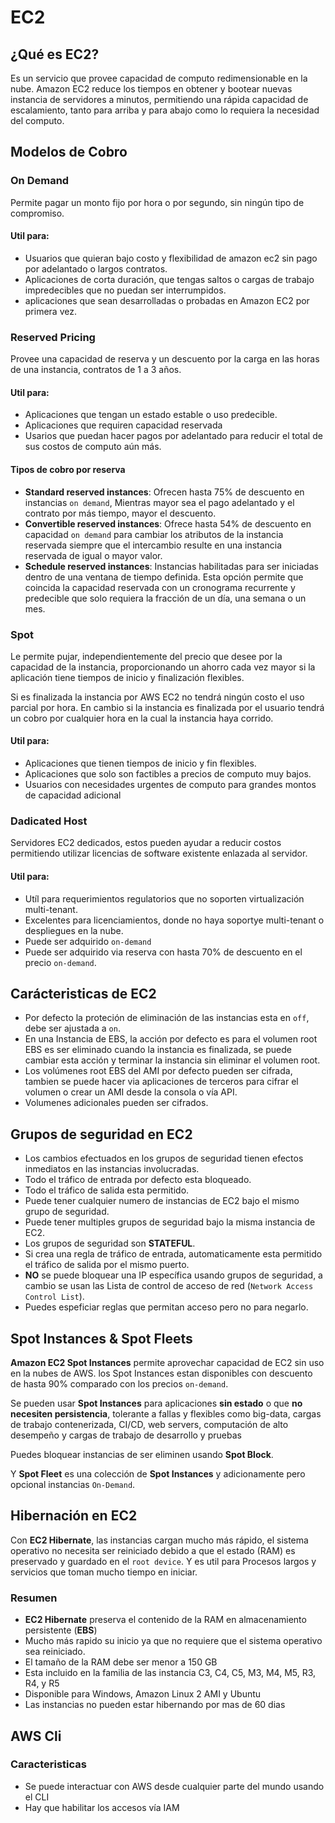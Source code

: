 # EC2

## ¿Qué es EC2?

Es un servicio que provee capacidad de computo redimensionable en la nube.
Amazon EC2 reduce los tiempos en obtener y bootear nuevas instancia de servidores a minutos, permitiendo una rápida capacidad de escalamiento, tanto para arriba y para abajo como lo requiera la necesidad del computo.

## Modelos de Cobro

### On Demand

Permite pagar un monto fijo por hora o por segundo, sin ningún tipo de compromiso.

#### Util para:

- Usuarios que quieran bajo costo y flexibilidad de amazon ec2 sin pago por adelantado o largos contratos.
- Aplicaciones de corta duración, que tengas saltos o cargas de trabajo impredecibles que no puedan ser interrumpidos.
- aplicaciones que sean desarrolladas o probadas en Amazon EC2 por primera vez.

### Reserved Pricing

Provee una capacidad de reserva y un descuento por la carga en las horas de una instancia, contratos de 1 a 3 años.

#### Util para:

- Aplicaciones que tengan un estado estable o uso predecible.
- Aplicaciones que requiren capacidad reservada
- Usarios que puedan hacer pagos por adelantado para reducir el total de sus costos de computo aún más.

#### Tipos de cobro por reserva

- **Standard reserved instances**: Ofrecen hasta 75% de descuento en instancias `on demand`, Mientras mayor sea el pago adelantado y el contrato por más tiempo, mayor el descuento.
- **Convertible reserved instances**: Ofrece hasta 54% de descuento en capacidad `on demand` para cambiar los atributos de la instancia reservada siempre que el intercambio resulte en una instancia reservada de igual o mayor valor.
- **Schedule reserved instances**: Instancias habilitadas para ser iniciadas dentro de una ventana de tiempo definida. Esta opción permite que coincida la capacidad reservada con un cronograma recurrente y predecible que solo requiera la fracción de un día, una semana o un mes.

### Spot

Le permite pujar, independientemente del precio que desee por la capacidad de la instancia, proporcionando un ahorro cada vez mayor si la aplicación tiene tiempos de inicio y finalización flexibles.

Si es finalizada la instancia por AWS EC2 no tendrá ningún costo el uso parcial por hora. En cambio si la instancia es finalizada por el usuario tendrá un cobro por cualquier hora en la cual la instancia haya corrido.

#### Util para:

- Aplicaciones que tienen tiempos de inicio y fin flexibles.
- Aplicaciones que solo son factibles a precios de computo muy bajos.
- Usuarios con necesidades urgentes de computo para grandes montos de capacidad adicional

### Dadicated Host

Servidores EC2 dedicados, estos pueden ayudar a reducir costos permitiendo utilizar licencias de software existente enlazada al servidor.

#### Util para:

- Utíl para requerimientos regulatorios que no soporten virtualización multi-tenant.
- Excelentes para licenciamientos, donde no haya soportye multi-tenant o despliegues en la nube.
- Puede ser adquirido `on-demand`
- Puede ser adquirido via reserva con hasta 70% de descuento en el precio `on-demand`.

## Carácteristicas de EC2

- Por defecto la proteción de eliminación de las instancias esta en `off`, debe ser ajustada a `on`.
- En una Instancia de EBS, la acción por defecto es para el volumen root EBS es ser eliminado cuando la instancia es finalizada, se puede cambiar esta acción y terminar la instancia sin eliminar el volumen root.
- Los volúmenes root EBS del AMI por defecto pueden ser cifrada, tambien se puede hacer via aplicaciones de terceros para cifrar el volumen o crear un AMI desde la consola o vía API.
- Volumenes adicionales pueden ser cifrados.

## Grupos de seguridad en EC2

- Los cambios efectuados en los grupos de seguridad tienen efectos inmediatos en las instancias involucradas.
- Todo el tráfico de entrada por defecto esta bloqueado.
- Todo el tráfico de salida esta permitido.
- Puede tener cualquier numero de instancias de EC2 bajo el mismo grupo de seguridad.
- Puede tener multiples grupos de seguridad bajo la misma instancia de EC2.
- Los grupos de seguridad son **STATEFUL**.
- Si crea una regla de tráfico de entrada, automaticamente esta permitido el tráfico de salida por el mismo puerto.
- **NO** se puede bloquear una IP específica usando grupos de seguridad, a cambio se usan las Lista de control de acceso de red (`Network Access Control List`).
- Puedes espeficiar reglas que permitan acceso pero no para negarlo.

## Spot Instances & Spot Fleets

**Amazon EC2 Spot Instances** permite aprovechar capacidad de EC2 sin uso en la nubes de AWS. los Spot Instances estan disponibles con descuento de hasta 90% comparado con los precios `on-demand`.

Se pueden usar **Spot Instances** para aplicaciones **sin estado** o que **no necesiten persistencia**, tolerante a fallas y flexibles como big-data, cargas de trabajo contenerizada, CI/CD, web servers, computación de alto desempeño y cargas de trabajo de desarrollo y pruebas

Puedes bloquear instancias de ser eliminen usando **Spot Block**.

Y **Spot Fleet** es una colección de **Spot Instances** y adicionamente pero opcional instancias `On-Demand`.

## Hibernación en EC2

Con **EC2 Hibernate**, las instancias cargan mucho más rápido, el sistema operativo no necesita ser reiniciado debido a que el estado (RAM) es preservado y guardado en el `root device`. Y es util para Procesos largos y servicios que toman mucho tiempo en iniciar.

### Resumen

- **EC2 Hibernate** preserva el contenido de la RAM en almacenamiento persistente (**EBS**)
- Mucho más rapido su inicio ya que no requiere que el sistema operativo sea reiniciado.
- El tamaño de la RAM debe ser menor a 150 GB
- Esta incluido en la familia de las instancia C3, C4, C5, M3, M4, M5, R3, R4, y R5
- Disponible para Windows, Amazon Linux 2 AMI y Ubuntu
- Las instancias no pueden estar hibernando por mas de 60 dias

## AWS Cli

### Caracteristicas

- Se puede interactuar con AWS desde cualquier parte del mundo usando el CLI
- Hay que habilitar los accesos vía IAM
